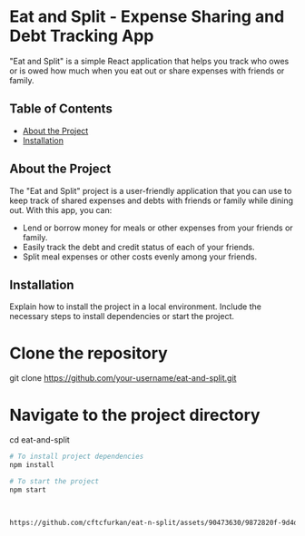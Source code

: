 # Eat and Split - Expense Sharing and Debt Tracking App

"Eat and Split" is a simple React application that helps you track who owes or is owed how much when you eat out or share expenses with friends or family.

## Table of Contents

- [About the Project](#about-the-project)
- [Installation](#installation)

## About the Project

The "Eat and Split" project is a user-friendly application that you can use to keep track of shared expenses and debts with friends or family while dining out. With this app, you can:

- Lend or borrow money for meals or other expenses from your friends or family.
- Easily track the debt and credit status of each of your friends.
- Split meal expenses or other costs evenly among your friends.

## Installation

Explain how to install the project in a local environment. Include the necessary steps to install dependencies or start the project.

# Clone the repository
git clone https://github.com/your-username/eat-and-split.git

# Navigate to the project directory
cd eat-and-split
```bash
# To install project dependencies
npm install

# To start the project
npm start

                

https://github.com/cftcfurkan/eat-n-split/assets/90473630/9872820f-9d4d-4a65-a590-2641096075fb

